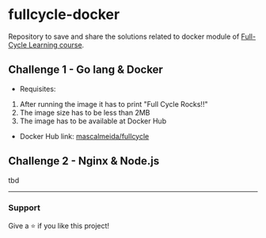# fullcycle-docker
Repository to save and share the solutions related to docker module of [Full-Cycle Learning course](https://curso.fullcycle.com.br/curso-fullcycle/).

## Challenge 1 - Go lang & Docker

- Requisites:
1. After running the image it has to print "Full Cycle Rocks!!"
2. The image size has to be less than 2MB
3. The image has to be available at Docker Hub

- Docker Hub link: [mascalmeida/fullcycle](https://hub.docker.com/r/mascalmeida/fullcycle)

## Challenge 2 - Nginx & Node.js

tbd

------------------------------------------------------------
### Support

Give a ⭐️ if you like this project!
